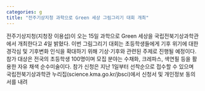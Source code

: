 ```yaml
---
categories: g
title: "전주기상지청 과학으로 Green 세상 그림그리기 대회 개최"
---
```

전주기상지청(지청장 이용섭)이 오는 15일 과학으로 Green 세상을 국립전북기상과학관에서 개최한다고 4일 밝혔다. 이번 그림그리기 대회는 초등학생들에게 기후 위기에 대한 경각심 및 기후변화 인식을 확대하기 위해 기상·기후와 관련된 주제로 진행될 예정이다. 참가 대상은 전국의 초등학생 100명이며 모집 분야는 수채화, 크레파스, 색연필 등을 활용한 자유 채색 순수미술이다. 참가 신청은 지난 1일부터 선착순으로 접수할 수 있으며 국립전북기상과학관 누리집(science.kma.go.kr/jbsci)에서 신청서 및 개인정보 동의서를 내려
